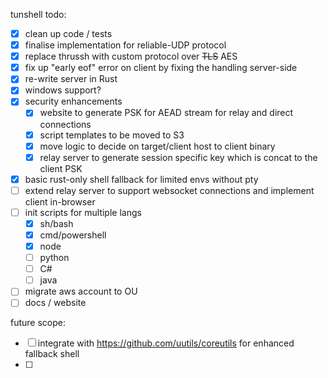 tunshell todo:

 - [x] clean up code / tests 
 - [x] finalise implementation for reliable-UDP protocol
 - [x] replace thrussh with custom protocol over ~~TLS~~ AES
 - [x] fix up "early eof" error on client by fixing the handling server-side
 - [x] re-write server in Rust
 - [x] windows support?
 - [x] security enhancements
    - [x] website to generate PSK for AEAD stream for relay and direct connections
    - [x] script templates to be moved to S3
    - [x] move logic to decide on target/client host to client binary
    - [x] relay server to generate session specific key which is concat to the client PSK
 - [x] basic rust-only shell fallback for limited envs without pty 
 - [ ] extend relay server to support websocket connections and implement client in-browser
 - [ ] init scripts for multiple langs
    - [x] sh/bash
    - [x] cmd/powershell
    - [x] node
    - [ ] python
    - [ ] C#
    - [ ] java
 - [ ] migrate aws account to OU
 - [ ] docs / website

future scope:

 - [ ] integrate with https://github.com/uutils/coreutils for enhanced fallback shell
 - [ ] 
